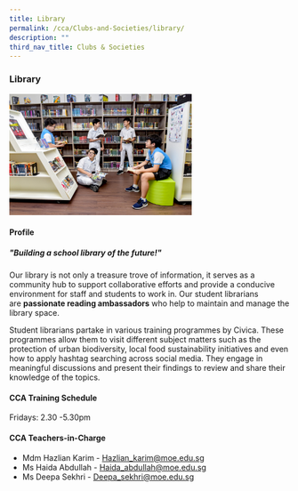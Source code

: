 ```yaml
---
title: Library
permalink: /cca/Clubs-and-Societies/library/
description: ""
third_nav_title: Clubs & Societies
---
```

### **Library**

<img src="/images/MRL.jpg" 
     style="width:65%">
		 
#### **Profile**

##### **"Building a school library of the future!"**

Our library is not only a treasure trove of information, it serves as a community hub to support collaborative efforts and provide a conducive environment for staff and students to work in. Our student librarians are **passionate reading ambassadors** who help to maintain and manage the library space.

Student librarians partake in various training programmes by Civica. These programmes allow them to visit different subject matters such as the protection of urban biodiversity, local food sustainability initiatives and even how to apply hashtag searching across social media. They engage in meaningful discussions and present their findings to review and share their knowledge of the topics.

#### **CCA Training Schedule**

Fridays: 2.30 -5.30pm

#### **CCA Teachers-in-Charge**

* Mdm Hazlian Karim - [Hazlian_karim@moe.edu.sg](mailto:Hazlian_karim@moe.edu.sg)  
* Ms Haida Abdullah - [Haida_abdullah@moe.edu.sg](mailto:Haida_abdullah@moe.edu.sg)  
* Ms Deepa Sekhri - [Deepa_sekhri@moe.edu.sg](mailto:Deepa_sekhri@moe.edu.sg)
		 